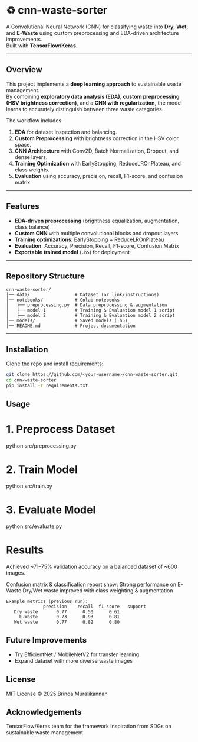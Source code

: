 # ♻ cnn-waste-sorter
A Convolutional Neural Network (CNN) for classifying waste into **Dry**, **Wet**, and **E-Waste** using custom preprocessing and EDA-driven architecture improvements.  
Built with **TensorFlow/Keras**.

---

## Overview

This project implements a **deep learning approach** to sustainable waste management.  
By combining **exploratory data analysis (EDA)**, **custom preprocessing (HSV brightness correction)**, and a **CNN with regularization**, the model learns to accurately distinguish between three waste categories.

The workflow includes:

1. **EDA** for dataset inspection and balancing.  
2. **Custom Preprocessing** with brightness correction in the HSV color space.  
3. **CNN Architecture** with Conv2D, Batch Normalization, Dropout, and dense layers.  
4. **Training Optimization** with EarlyStopping, ReduceLROnPlateau, and class weights.  
5. **Evaluation** using accuracy, precision, recall, F1-score, and confusion matrix.

---

## Features

* **EDA-driven preprocessing** (brightness equalization, augmentation, class balance)  
* **Custom CNN** with multiple convolutional blocks and dropout layers  
* **Training optimizations**: EarlyStopping + ReduceLROnPlateau  
* **Evaluation**: Accuracy, Precision, Recall, F1-score, Confusion Matrix  
* **Exportable trained model** (`.h5`) for deployment  

---

## Repository Structure

```text
cnn-waste-sorter/
│── data/                 # Dataset (or link/instructions)
│── notebooks/            # Colab notebooks
│   ├── preprocessing.py  # Data preprocessing & augmentation
│   ├── model 1           # Training & Evaluation model 1 script
│   ├── model 2           # Training & Evaluation model 2 script
│── models/               # Saved models (.h5)
│── README.md             # Project documentation

```
---

## Installation
Clone the repo and install requirements:
```bash
git clone https://github.com/<your-username>/cnn-waste-sorter.git
cd cnn-waste-sorter
pip install -r requirements.txt
```

## Usage
# 1. Preprocess Dataset
python src/preprocessing.py

# 2. Train Model
python src/train.py

# 3️. Evaluate Model
python src/evaluate.py

# Results
Achieved ~71–75% validation accuracy on a balanced dataset of ~600 images.

Confusion matrix & classification report show:
Strong performance on E-Waste
Dry/Wet waste improved with class weighting & augmentation

```text
Example metrics (previous run):
              precision    recall  f1-score   support
   Dry waste       0.77      0.50      0.61
     E-Waste       0.73      0.93      0.81
   Wet waste       0.77      0.82      0.80
```

## Future Improvements
  - Try EfficientNet / MobileNetV2 for transfer learning
  - Expand dataset with more diverse waste images

## License
MIT License © 2025 Brinda Muralikannan

## Acknowledgements
TensorFlow/Keras team for the framework
Inspiration from SDGs on sustainable waste management

